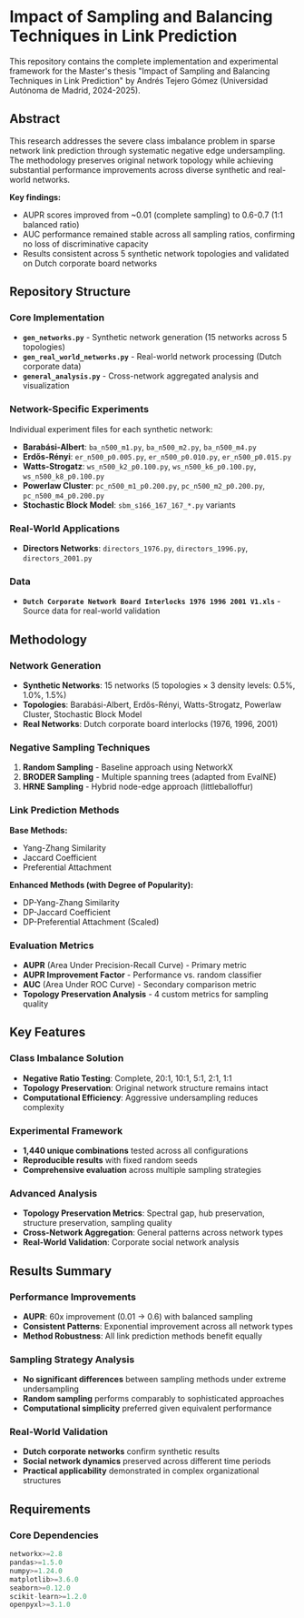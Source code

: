 # Impact of Sampling and Balancing Techniques in Link Prediction

This repository contains the complete implementation and experimental framework for the Master's thesis "Impact of Sampling and Balancing Techniques in Link Prediction" by Andrés Tejero Gómez (Universidad Autónoma de Madrid, 2024-2025).

## Abstract

This research addresses the severe class imbalance problem in sparse network link prediction through systematic negative edge undersampling. The methodology preserves original network topology while achieving substantial performance improvements across diverse synthetic and real-world networks.

**Key findings:**
- AUPR scores improved from ~0.01 (complete sampling) to 0.6-0.7 (1:1 balanced ratio)
- AUC performance remained stable across all sampling ratios, confirming no loss of discriminative capacity
- Results consistent across 5 synthetic network topologies and validated on Dutch corporate board networks

## Repository Structure

### Core Implementation
- **`gen_networks.py`** - Synthetic network generation (15 networks across 5 topologies)
- **`gen_real_world_networks.py`** - Real-world network processing (Dutch corporate data)
- **`general_analysis.py`** - Cross-network aggregated analysis and visualization

### Network-Specific Experiments
Individual experiment files for each synthetic network:
- **Barabási-Albert**: `ba_n500_m1.py`, `ba_n500_m2.py`, `ba_n500_m4.py`
- **Erdős-Rényi**: `er_n500_p0.005.py`, `er_n500_p0.010.py`, `er_n500_p0.015.py`
- **Watts-Strogatz**: `ws_n500_k2_p0.100.py`, `ws_n500_k6_p0.100.py`, `ws_n500_k8_p0.100.py`
- **Powerlaw Cluster**: `pc_n500_m1_p0.200.py`, `pc_n500_m2_p0.200.py`, `pc_n500_m4_p0.200.py`
- **Stochastic Block Model**: `sbm_s166_167_167_*.py` variants

### Real-World Applications
- **Directors Networks**: `directors_1976.py`, `directors_1996.py`, `directors_2001.py`

### Data
- **`Dutch Corporate Network Board Interlocks 1976 1996 2001 V1.xls`** - Source data for real-world validation

## Methodology

### Network Generation
- **Synthetic Networks**: 15 networks (5 topologies × 3 density levels: 0.5%, 1.0%, 1.5%)
- **Topologies**: Barabási-Albert, Erdős-Rényi, Watts-Strogatz, Powerlaw Cluster, Stochastic Block Model
- **Real Networks**: Dutch corporate board interlocks (1976, 1996, 2001)

### Negative Sampling Techniques
1. **Random Sampling** - Baseline approach using NetworkX
2. **BRODER Sampling** - Multiple spanning trees (adapted from EvalNE)
3. **HRNE Sampling** - Hybrid node-edge approach (littleballoffur)

### Link Prediction Methods
**Base Methods:**
- Yang-Zhang Similarity
- Jaccard Coefficient  
- Preferential Attachment

**Enhanced Methods (with Degree of Popularity):**
- DP-Yang-Zhang Similarity
- DP-Jaccard Coefficient
- DP-Preferential Attachment (Scaled)

### Evaluation Metrics
- **AUPR** (Area Under Precision-Recall Curve) - Primary metric
- **AUPR Improvement Factor** - Performance vs. random classifier
- **AUC** (Area Under ROC Curve) - Secondary comparison metric
- **Topology Preservation Analysis** - 4 custom metrics for sampling quality

## Key Features

### Class Imbalance Solution
- **Negative Ratio Testing**: Complete, 20:1, 10:1, 5:1, 2:1, 1:1
- **Topology Preservation**: Original network structure remains intact
- **Computational Efficiency**: Aggressive undersampling reduces complexity

### Experimental Framework
- **1,440 unique combinations** tested across all configurations
- **Reproducible results** with fixed random seeds
- **Comprehensive evaluation** across multiple sampling strategies

### Advanced Analysis
- **Topology Preservation Metrics**: Spectral gap, hub preservation, structure preservation, sampling quality
- **Cross-Network Aggregation**: General patterns across network types
- **Real-World Validation**: Corporate social network analysis

## Results Summary

### Performance Improvements
- **AUPR**: 60x improvement (0.01 → 0.6) with balanced sampling
- **Consistent Patterns**: Exponential improvement across all network types
- **Method Robustness**: All link prediction methods benefit equally

### Sampling Strategy Analysis
- **No significant differences** between sampling methods under extreme undersampling
- **Random sampling** performs comparably to sophisticated approaches
- **Computational simplicity** preferred given equivalent performance

### Real-World Validation
- **Dutch corporate networks** confirm synthetic results
- **Social network dynamics** preserved across different time periods
- **Practical applicability** demonstrated in complex organizational structures

## Requirements

### Core Dependencies
```python
networkx>=2.8
pandas>=1.5.0
numpy>=1.24.0
matplotlib>=3.6.0
seaborn>=0.12.0
scikit-learn>=1.2.0
openpyxl>=3.1.0
